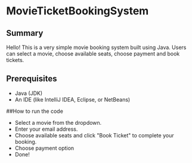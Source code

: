 #  MovieTicketBookingSystem
## Summary
Hello! This is a very simple movie booking system built using Java. Users can select a movie, choose available seats, choose payment and book tickets.
## Prerequisites
- Java (JDK) 
- An IDE (like IntelliJ IDEA, Eclipse, or NetBeans)

  
##How to run the code
- Select a movie from the dropdown.
- Enter your email address.
- Choose available seats and click "Book Ticket" to complete your booking.
- Choose payment option
- Done!
